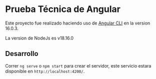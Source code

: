 # Prueba Técnica de Angular

Este proyecto fue realizado haciendo uso de [Angular CLI](https://github.com/angular/angular-cli) en la version 16.0.3.

La version de NodeJs es v18.16.0

## Desarrollo

Correr `ng serve` o `npm start` para crear el servidor, este servicio estara disponible en `http://localhost:4200/`. 
